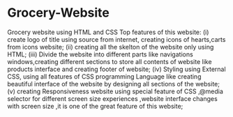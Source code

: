 # Grocery-Website
Grocery website using HTML and CSS
Top features of this website:
(i) create logo of title using source from internet, creating icons of hearts,carts from icons website;
(ii) creating all the skelton of the website only using HTML;
(iii) Divide the website into different parts like navigations windows,creating different sections to store all contents of website like products interface and creating 
 footer of website;
 (iv) Styling using External CSS, using all features of CSS programming Language like creating beautiful interface of the website by designing all sections of the        website;
 (v) creating Responsiveness website using special feature of CSS ,@media selector for different screen size experiences ,website interface changes with screen size ,it is one of the great feature of this website;
